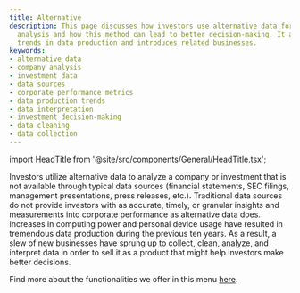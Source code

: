 ```yaml
---
title: Alternative
description: This page discusses how investors use alternative data for in-depth company
  analysis and how this method can lead to better decision-making. It also covers
  trends in data production and introduces related businesses.
keywords:
- alternative data
- company analysis
- investment data
- data sources
- corporate performance metrics
- data production trends
- data interpretation
- investment decision-making
- data cleaning
- data collection
---
```


import HeadTitle from '@site/src/components/General/HeadTitle.tsx';

<HeadTitle title="Alternative - Data Available | OpenBB Terminal Docs" />

Investors utilize alternative data to analyze a company or investment that is not available through typical data sources (financial statements, SEC filings, management presentations, press releases, etc.). Traditional data sources do not provide investors with as accurate, timely, or granular insights and measurements into corporate performance as alternative data does. Increases in computing power and personal device usage have resulted in tremendous data production during the previous ten years. As a result, a slew of new businesses have sprung up to collect, clean, analyze, and interpret data in order to sell it as a product that might help investors make better decisions.

Find more about the functionalities we offer in this menu [here](/terminal/reference).
